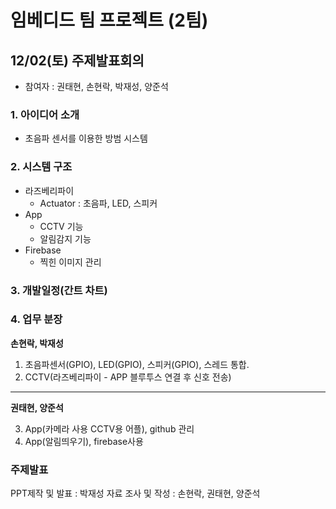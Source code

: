 # 임베디드 팀 프로젝트 (2팀)
## 12/02(토) 주제발표회의
- 참여자 : 권태현, 손현락, 박재성, 양준석
### 1. 아이디어 소개
- 초음파 센서를 이용한 방범 시스템
### 2. 시스템 구조
- 라즈베리파이
  - Actuator : 초음파, LED, 스피커
- App
  - CCTV 기능
  - 알림감지 기능
- Firebase
  - 찍힌 이미지 관리
### 3. 개발일정(간트 차트)

### 4. 업무 분장
**손현락, 박재성**
1. 초음파센서(GPIO), LED(GPIO), 스피커(GPIO), 스레드 통합.  
2. CCTV(라즈베리파이 - APP 블루투스 연결 후 신호 전송)
-----------------------------------------------------------------------
**권태현, 양준석**

3. App(카메라 사용 CCTV용 어플), github 관리
4. App(알림띄우기), firebase사용

### 주제발표 
PPT제작 및 발표 : 박재성
자료 조사 및 작성 : 손현락, 권태현, 양준석
